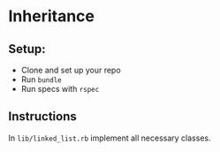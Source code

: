 # Inheritance

## Setup:

* Clone and set up your repo
* Run `bundle`
* Run specs with `rspec`

## Instructions

In `lib/linked_list.rb` implement all necessary classes.